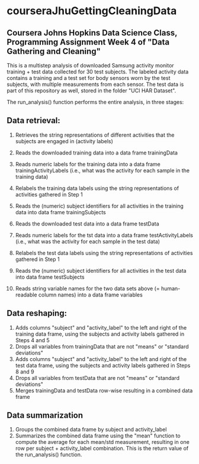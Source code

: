 # courseraJhuGettingCleaningData
## Coursera Johns Hopkins Data Science Class, Programming Assignment Week 4 of "Data Gathering and Cleaning"

This is a multistep analysis of downloaded Samsung activity monitor training + test data collected for 30 test subjects. The labeled activity data contains a training and a test set for body sensors worn by the test subjects, with multiple measurements from each sensor. The test data is part of this repository as well, stored in the folder "UCI HAR Dataset".

The run_analysis() function performs the entire analysis, in three stages:

## Data retrieval:

1. Retrieves the string representations of different activities that the subjects are engaged in (activity labels)

2. Reads the downloaded training data into a data frame trainingData
3. Reads numeric labels for the training data into a data frame trainingActivityLabels (i.e., what was the activity for each sample 
   in the training data)
4. Relabels the training data labels using the string representations of activities gathered in Step 1
5. Reads the (numeric) subject identifiers for all activities in the training data into data frame trainingSubjects

6. Reads the downloaded test data into a data frame testData
7. Reads numeric labels for the tst data into a data frame testActivityLabels (i.e., what was the activity for each sample 
   in the test data)
8. Relabels the test data labels using the string representations of activities gathered in Step 1
9. Reads the (numeric) subject identifiers for all activities in the test data into data frame testSubjects

10. Reads string variable names for the two data sets above (= human-readable column names) into a data frame variables

## Data reshaping:

1. Adds columns "subject" and "activity_label" to the left and right of the training data frame, using the subjects and
   activity labels gathered in Steps 4 and 5
2. Drops all variables from trainingData that are not "means" or "standard deviations"
3. Adds columns "subject" and "activity_label" to the left and right of the test data frame, using the subjects and
   activity labels gathered in Steps 8 and 9
4. Drops all variables from testData that are not "means" or "standard deviations"
5. Merges trainingData and testData row-wise resulting in a combined data frame

## Data summarization

1. Groups the combined data frame by subject and activity_label
2. Summarizes the combined data frame using the "mean" function to compute the average for each mean/std measurement,
   resulting in one row per subject + activity_label combination. This is the return value of the run_analysis() function.
